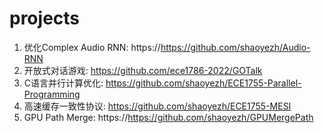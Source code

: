 # projects
1. 优化Complex Audio RNN: https://https://github.com/shaoyezh/Audio-RNN
2. 开放式对话游戏: https://github.com/ece1786-2022/GOTalk
3. C语言并行计算优化: https://github.com/shaoyezh/ECE1755-Parallel-Programming
4. 高速缓存一致性协议: https://github.com/shaoyezh/ECE1755-MESI
5. GPU Path Merge: https://https://github.com/shaoyezh/GPUMergePath
